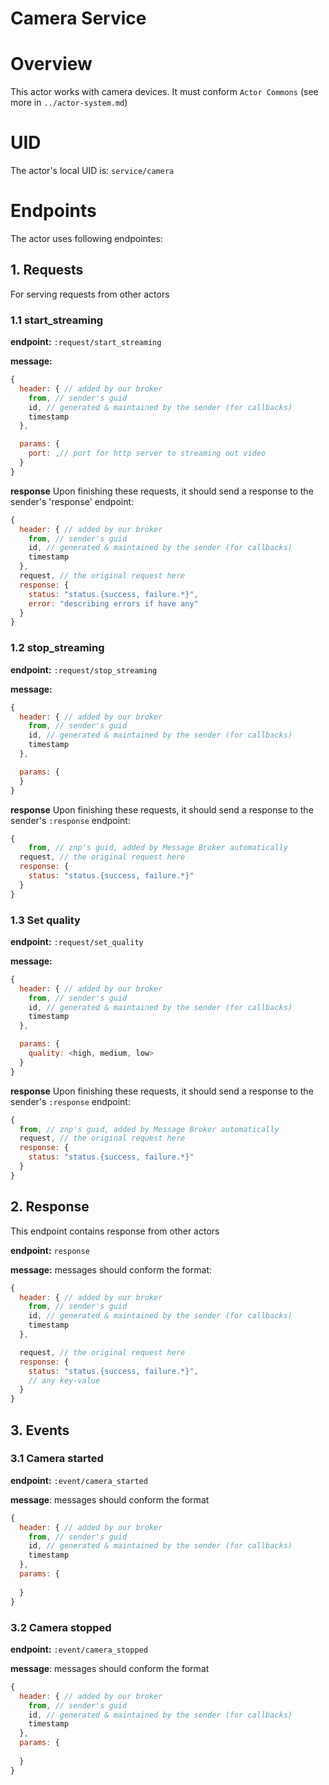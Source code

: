 Camera Service
=======================


# Overview

This actor works with camera devices. It must conform `Actor Commons` (see more in `../actor-system.md`)

# UID
The actor's local UID is: `service/camera`

# Endpoints
The actor uses following endpointes:

## 1. Requests
For serving requests from other actors
### 1.1 start_streaming

**endpoint:** `:request/start_streaming`

**message:**
```javascript
{
  header: { // added by our broker
    from, // sender's guid
    id, // generated & maintained by the sender (for callbacks)
    timestamp
  },

  params: {
    port: ,// port for http server to streaming out video
  }
}
```

**response**
Upon finishing these requests, it should send a response to the sender's 'response' endpoint:
```js
{
  header: { // added by our broker
    from, // sender's guid
    id, // generated & maintained by the sender (for callbacks)
    timestamp
  },
  request, // the original request here
  response: {
    status: "status.{success, failure.*}",
    error: "describing errors if have any"
  }
}
```

### 1.2 stop_streaming

**endpoint:** `:request/stop_streaming`

**message:**
```javascript
{
  header: { // added by our broker
    from, // sender's guid
    id, // generated & maintained by the sender (for callbacks)
    timestamp
  },

  params: {    
  }
}
```

**response**
Upon finishing these requests, it should send a response to the sender's `:response` endpoint:
```js
{
	from, // znp's guid, added by Message Broker automatically
  request, // the original request here
  response: {
    status: "status.{success, failure.*}"  
  }
}
```

### 1.3 Set quality

**endpoint:** `:request/set_quality`

**message:**
```javascript
{
  header: { // added by our broker
    from, // sender's guid
    id, // generated & maintained by the sender (for callbacks)
    timestamp
  },

  params: {    
    quality: <high, medium, low>
  }
}
```

**response**
Upon finishing these requests, it should send a response to the sender's `:response` endpoint:
```js
{
  from, // znp's guid, added by Message Broker automatically
  request, // the original request here
  response: {
    status: "status.{success, failure.*}"  
  }
}
```

## 2. Response
This endpoint contains response from other actors

**endpoint:** `response`

**message:**  messages should conform the format:
```js
{
  header: { // added by our broker
    from, // sender's guid
    id, // generated & maintained by the sender (for callbacks)
    timestamp
  },

  request, // the original request here
  response: {
    status: "status.{success, failure.*}",  
    // any key-value
  }
}
```

## 3. Events
### 3.1 Camera started

**endpoint:** `:event/camera_started`

**message**: messages should conform the format
```js
{
  header: { // added by our broker
    from, // sender's guid
    id, // generated & maintained by the sender (for callbacks)
    timestamp
  },
  params: {
    
  }
}
```

### 3.2 Camera stopped

**endpoint:** `:event/camera_stopped`

**message**: messages should conform the format
```js
{
  header: { // added by our broker
    from, // sender's guid
    id, // generated & maintained by the sender (for callbacks)
    timestamp
  },
  params: {
    
  }
}
```
